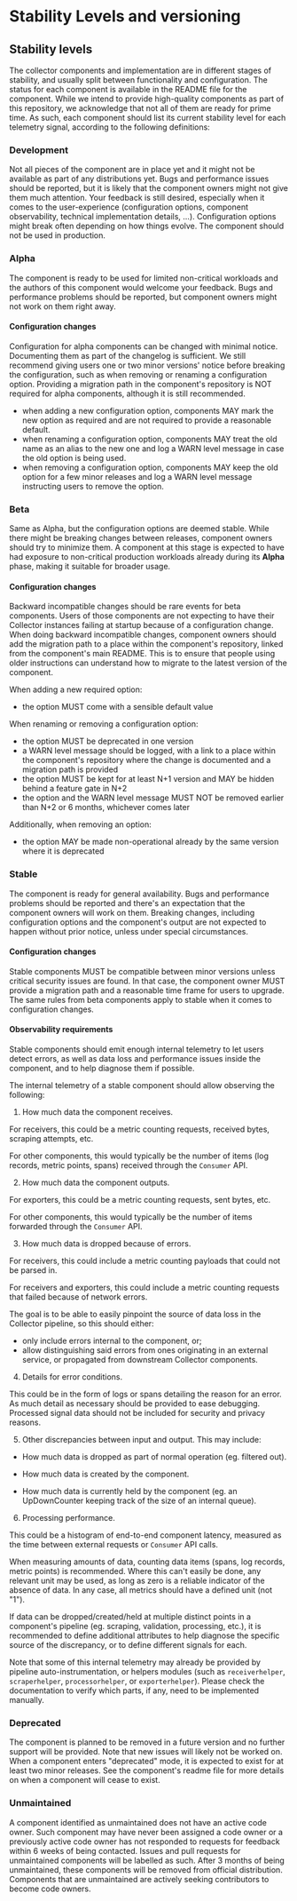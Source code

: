 # Stability Levels and versioning

## Stability levels

The collector components and implementation are in different stages of stability, and usually split between
functionality and configuration. The status for each component is available in the README file for the component. While
we intend to provide high-quality components as part of this repository, we acknowledge that not all of them are ready
for prime time. As such, each component should list its current stability level for each telemetry signal, according to
the following definitions:

### Development

Not all pieces of the component are in place yet and it might not be available as part of any distributions yet. Bugs and performance issues should be reported, but it is likely that the component owners might not give them much attention. Your feedback is still desired, especially when it comes to the user-experience (configuration options, component observability, technical implementation details, ...). Configuration options might break often depending on how things evolve. The component should not be used in production.

### Alpha

The component is ready to be used for limited non-critical workloads and the authors of this component would welcome your feedback. Bugs and performance problems should be reported, but component owners might not work on them right away.

#### Configuration changes

Configuration for alpha components can be changed with minimal notice. Documenting them as part of the changelog is
sufficient. We still recommend giving users one or two minor versions' notice before breaking the configuration, such as
when removing or renaming a configuration option. Providing a migration path in the component's repository is NOT
required for alpha components, although it is still recommended.

- when adding a new configuration option, components MAY mark the new option as required and are not required to provide
  a reasonable default.
- when renaming a configuration option, components MAY treat the old name as an alias to the new one and log a WARN
  level message in case the old option is being used.
- when removing a configuration option, components MAY keep the old option for a few minor releases and log a WARN level
  message instructing users to remove the option.


### Beta

Same as Alpha, but the configuration options are deemed stable. While there might be breaking changes between releases, component owners should try to minimize them. A component at this stage is expected to have had exposure to non-critical production workloads already during its **Alpha** phase, making it suitable for broader usage.

#### Configuration changes

Backward incompatible changes should be rare events for beta components. Users of those components are not expecting to
have their Collector instances failing at startup because of a configuration change. When doing backward incompatible
changes, component owners should add the migration path to a place within the component's repository, linked from the
component's main README. This is to ensure that people using older instructions can understand how to migrate to the
latest version of the component.

When adding a new required option:
- the option MUST come with a sensible default value

When renaming or removing a configuration option:
- the option MUST be deprecated in one version
- a WARN level message should be logged, with a link to a place within the component's repository where the change is
  documented and a migration path is provided
- the option MUST be kept for at least N+1 version and MAY be hidden behind a feature gate in N+2
- the option and the WARN level message MUST NOT be removed earlier than N+2 or 6 months, whichever comes later

Additionally, when removing an option:
- the option MAY be made non-operational already by the same version where it is deprecated

### Stable

The component is ready for general availability. Bugs and performance problems should be reported and there's an expectation that the component owners will work on them. Breaking changes, including configuration options and the component's output are not expected to happen without prior notice, unless under special circumstances.

#### Configuration changes

Stable components MUST be compatible between minor versions unless critical security issues are found. In that case, the
component owner MUST provide a migration path and a reasonable time frame for users to upgrade. The same rules from beta
components apply to stable when it comes to configuration changes.

#### Observability requirements

Stable components should emit enough internal telemetry to let users detect errors, as well as data
loss and performance issues inside the component, and to help diagnose them if possible.

The internal telemetry of a stable component should allow observing the following:

1. How much data the component receives.

  For receivers, this could be a metric counting requests, received bytes, scraping attempts, etc.

  For other components, this would typically be the number of items (log records, metric points,
  spans) received through the `Consumer` API.

2. How much data the component outputs.

  For exporters, this could be a metric counting requests, sent bytes, etc.

  For other components, this would typically be the number of items forwarded through the `Consumer`
  API.

3. How much data is dropped because of errors.

  For receivers, this could include a metric counting payloads that could not be parsed in.
  
  For receivers and exporters, this could include a metric counting requests that failed because
  of network errors.

  The goal is to be able to easily pinpoint the source of data loss in the Collector pipeline, so
  this should either:
  - only include errors internal to the component, or;
  - allow distinguishing said errors from ones originating in an external service, or propagated
    from downstream Collector components.

4. Details for error conditions.

  This could be in the form of logs or spans detailing the reason for an error. As much detail as
  necessary should be provided to ease debugging. Processed signal data should not be included for
  security and privacy reasons.

5. Other discrepancies between input and output. This may include:

  - How much data is dropped as part of normal operation (eg. filtered out).

  - How much data is created by the component.

  - How much data is currently held by the component (eg. an UpDownCounter keeping track of the
    size of an internal queue).

6. Processing performance.

  This could be a histogram of end-to-end component latency, measured as the time between external
  requests or `Consumer` API calls.

When measuring amounts of data, counting data items (spans, log records, metric points) is
recommended. Where this can't easily be done, any relevant unit may be used, as long as zero is a
reliable indicator of the absence of data. In any case, all metrics should have a defined unit (not "1").

If data can be dropped/created/held at multiple distinct points in a component's pipeline (eg.
scraping, validation, processing, etc.), it is recommended to define additional attributes to help
diagnose the specific source of the discrepancy, or to define different signals for each.

Note that some of this internal telemetry may already be provided by pipeline auto-instrumentation,
or helpers modules (such as `receiverhelper`, `scraperhelper`, `processorhelper`, or
`exporterhelper`). Please check the documentation to verify which parts, if any, need to be
implemented manually.

### Deprecated

The component is planned to be removed in a future version and no further support will be provided. Note that new issues will likely not be worked on. When a component enters "deprecated" mode, it is expected to exist for at least two minor releases. See the component's readme file for more details on when a component will cease to exist.

### Unmaintained

A component identified as unmaintained does not have an active code owner. Such component may have never been assigned a code owner or a previously active code owner has not responded to requests for feedback within 6 weeks of being contacted. Issues and pull requests for unmaintained components will be labelled as such. After 3 months of being unmaintained, these components will be removed from official distribution. Components that are unmaintained are actively seeking contributors to become code owners.

